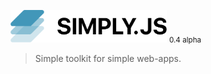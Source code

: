 <img src="docs/images/logo.png" width="250px"> <small>0.4 alpha</small>
> Simple toolkit for simple web-apps.

<center><repl-component id="10fcijpwru4j34e" download="true"></replcomponent></center>